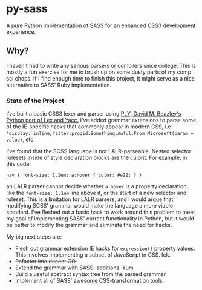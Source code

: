 py-sass
=======

A pure Python implementation of SASS for an enhanced CSS3 development experience.

## Why?

I haven't had to write any serious parsers or compilers since college. This is mostly a fun exercise for me 
to brush up on some dusty parts of my comp sci chops. If I find enough time to finish this project, it might
serve as a nice alternative to SASS' Ruby implementation.

### State of the Project

I've built a basic CSS3 lexer and parser using
<a href="https://github.com/dabeaz/ply" target="_blank">PLY, David M. Beazley's Python port of Lex and Yacc.</a>
I've added grammar extensions to parse some of the IE-specific hacks that commonly appear in modern CSS,
i.e. `*display: inline`, `filter:progid:Something.Awful.From.Microsoft(param = value)`, etc.

I've found that the SCSS language is not LALR-parseable. Nested selector rulesets inside of
style declaration blocks are the culprit. For example, in this code:

`nav {
    font-size: 1.1em;
    a:hover {
        color: #e22;
    }
}`

an LALR parser cannot decide whether `a:hover` is a property declaration, like the `font-size: 1.1em` line above it,
or the start of a new selector and ruleset. This is a limitation for LALR parsers, and I would argue that modifying 
SCSS' grammar would make the language a more viable standard. I've fleshed out a basic hack to work around this
problem to meet my goal of implementing SASS' current functionality in Python, but it would be better to modify the
grammar and eliminate the need for hacks.

My big next steps are:
* Flesh out grammar extension IE hacks for `expression()` property values. This involves implementing a subset of 
JavaScript in CSS. Ick.
* <del>Refactor into decent OO.</del>
* Extend the grammar with SASS' additions. Yum.
* Build a useful abstract syntax tree from the parsed grammar.
* Implement all of SASS' awesome CSS-transformation tools.
